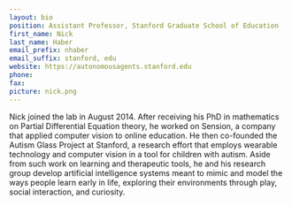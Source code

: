 ```yaml
---
layout: bio
position: Assistant Professor, Stanford Graduate School of Education 
first_name: Nick
last_name: Haber
email_prefix: nhaber
email_suffix: stanford, edu
website: https://autonomousagents.stanford.edu
phone:
fax:
picture: nick.png
---
```


Nick joined the lab in August 2014. 
After receiving his PhD in mathematics on Partial Differential Equation theory, he worked on Sension, a company that applied computer vision to online education. 
He then co-founded the Autism Glass Project at Stanford, a research effort that employs wearable technology and computer vision in a tool for children with autism. 
Aside from such work on learning and therapeutic tools, he and his research group develop artificial intelligence systems meant to mimic and model the ways people learn early in life, exploring their environments through play, social interaction, and curiosity.

